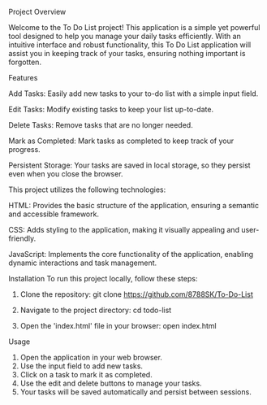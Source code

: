 Project Overview

Welcome to the To Do List project! This application is a simple yet powerful tool designed to help you manage your daily tasks efficiently. With an intuitive interface and robust functionality, this To Do List application will assist you in keeping track of your tasks, ensuring nothing important is forgotten.

Features

Add Tasks: Easily add new tasks to your to-do list with a simple input field.

Edit Tasks: Modify existing tasks to keep your list up-to-date.

Delete Tasks: Remove tasks that are no longer needed.

Mark as Completed: Mark tasks as completed to keep track of your progress.

Persistent Storage: Your tasks are saved in local storage, so they persist even when you close the browser.


This project utilizes the following technologies:

HTML: Provides the basic structure of the application, ensuring a semantic and accessible framework.

CSS: Adds styling to the application, making it visually appealing and user-friendly.

JavaScript: Implements the core functionality of the application, enabling dynamic interactions and task management.

Installation
To run this project locally, follow these steps:

1. Clone the repository:
git clone https://github.com/8788SK/To-Do-List

2. Navigate to the project directory:
cd todo-list

3. Open the 'index.html' file in your browser:
open index.html



Usage
1. Open the application in your web browser.
2. Use the input field to add new tasks.
3. Click on a task to mark it as completed.
4. Use the edit and delete buttons to manage your tasks.
5. Your tasks will be saved automatically and persist between sessions.

